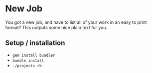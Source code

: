 # New Job

You got a new job, and have to list all of your work in an easy to print format? This outputs some nice plain text for you.

## Setup / installation

 * `gem install bundler`
 * `bundle install`
 * `./projects.rb`
